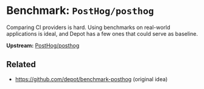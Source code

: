 # Benchmark: `PostHog/posthog`

Comparing CI providers is hard. Using benchmarks on real-world applications is ideal, and Depot has a few ones that could serve as baseline.

**Upstream:** [PostHog/posthog](https://github.com/PostHog/posthog)

## Related

* https://github.com/depot/benchmark-posthog (original idea)